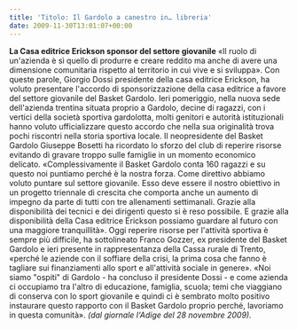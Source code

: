 ```yaml
---
title: 'Titolo: Il Gardolo a canestro in… libreria'
date: 2009-11-30T13:01:07+00:00
---
```

**La Casa editrice Erickson sponsor del settore giovanile** «Il ruolo di un'azienda è sì quello di produrre e creare reddito ma anche di avere una dimensione comunitaria rispetto al territorio in cui vive e si sviluppa». Con queste parole, Giorgio Dossi presidente della casa editrice Erickson, ha voluto presentare l'accordo di sponsorizzazione della casa editrice a favore del settore giovanile del Basket Gardolo. Ieri pomeriggio, nella nuova sede dell'azienda trentina situata proprio a Gardolo, decine di ragazzi, con i vertici della società sportiva gardolotta, molti genitori e autorità istituzionali hanno voluto ufficializzare questo accordo che nella sua originalità trova pochi riscontri nella storia sportiva locale. Il neopresidente del Basket Gardolo Giuseppe Bosetti ha ricordato lo sforzo del club di reperire risorse evitando di gravare troppo sulle famiglie in un momento economico delicato. «Complessivamente il Basket Gardolo conta 160 ragazzi e su questo noi puntiamo perché è la nostra forza. Come direttivo abbiamo voluto puntare sul settore giovanile. Esso deve essere il nostro obiettivo in un progetto triennale di crescita che comporta anche un aumento di impegno da parte di tutti con tre allenamenti settimanali. Grazie alla disponibilità dei tecnici e dei dirigenti questo si è reso possibile. E grazie alla disponibilità della Casa editrice Erickson possiamo guardare al futuro con una maggiore tranquillità». Oggi reperire risorse per l'attività sportiva è sempre più difficile, ha sottolineato Franco Gozzer, ex presidente del Basket Gardolo e ieri presente in rappresentanza della Cassa rurale di Trento, «perché le aziende con il soffiare della crisi, la prima cosa che fanno è tagliare sui finanziamenti allo sport e all'attività sociale in genere». «Noi siamo "ospiti" di Gardolo - ha concluso il presidente Dossi - e come azienda ci occupiamo tra l'altro di educazione, famiglia, scuola; temi che viaggiano di conserva con lo sport giovanile e quindi ci è sembrato molto positivo instaurare questo rapporto con il Basket Gardolo proprio perché, lavoriamo in questa comunità». _(dal giornale l'Adige del 28 novembre 2009)._